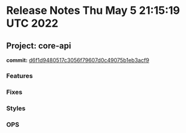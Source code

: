 # Release Notes Thu May  5 21:15:19 UTC 2022
## Project: core-api
**commit:** [d6f1d9480517c3056f79607d0c49075b1eb3acf9](https://github.com/rafaelaraujo-ezops/test/commit/d6f1d9480517c3056f79607d0c49075b1eb3acf9)
### Features
### Fixes
### Styles
### OPS
